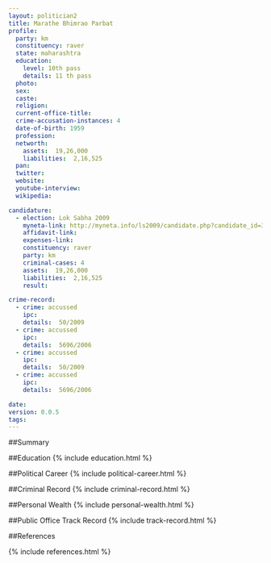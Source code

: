 ```yaml
---
layout: politician2
title: Marathe Bhimrao Parbat
profile: 
  party: km
  constituency: raver
  state: maharashtra
  education: 
    level: 10th pass
    details: 11 th pass
  photo: 
  sex: 
  caste: 
  religion: 
  current-office-title: 
  crime-accusation-instances: 4
  date-of-birth: 1959
  profession: 
  networth: 
    assets:  19,26,000
    liabilities:  2,16,525
  pan: 
  twitter: 
  website: 
  youtube-interview: 
  wikipedia: 

candidature: 
  - election: Lok Sabha 2009
    myneta-link: http://myneta.info/ls2009/candidate.php?candidate_id=3474
    affidavit-link: 
    expenses-link: 
    constituency: raver 
    party: km
    criminal-cases: 4
    assets:  19,26,000
    liabilities:  2,16,525
    result:  

crime-record: 
  - crime: accussed
    ipc: 
    details:  50/2009  
  - crime: accussed
    ipc: 
    details:  5696/2006  
  - crime: accussed
    ipc: 
    details:  50/2009  
  - crime: accussed
    ipc: 
    details:  5696/2006  

date: 
version: 0.0.5
tags: 
---
```

##Summary


##Education
{% include education.html %}


##Political Career
{% include political-career.html %}


##Criminal Record
{% include criminal-record.html %}


##Personal Wealth
{% include personal-wealth.html %}


##Public Office Track Record
{% include track-record.html %}


##References


{% include references.html %}